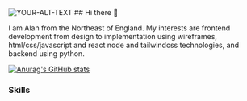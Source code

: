 <picture>
 <source media="(prefers-color-scheme: dark)" srcset="YOUR-DARKMODE-IMAGE">
 <source media="(prefers-color-scheme: light)" srcset="YOUR-LIGHTMODE-IMAGE">
 <img alt="YOUR-ALT-TEXT" src="YOUR-DEFAULT-IMAGE">
</picture>
## Hi there 👋
 
I am Alan from the Northeast of England. My interests are frontend development from design to implementation using wireframes, html/css/javascript and react node and tailwindcss technologies, and backend using python.



[![Anurag's GitHub stats](https://github-readme-stats.vercel.app/api?username=Sashka1502)](https://github.com/anuraghazra/github-readme-stats)


### Skills

